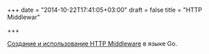 +++
date = "2014-10-22T17:41:05+03:00"
draft = false
title = "HTTP Middlewar"

+++

<p><a href="http://www.alexedwards.net/blog/making-and-using-middleware">Создание и использование HTTP&nbsp;Middleware</a> в языке Go.</p>

